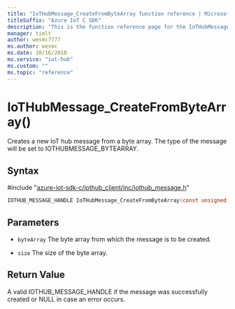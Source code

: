 ```yaml
---                             
title: "IoTHubMessage_CreateFromByteArray function reference | Microsoft Docs" 
titleSuffix: "Azure IoT C SDK"            
description: "This is the function reference page for the IoTHubMessage_CreateFromByteArray() function in the Azure IoT C SDK. This SDK is used with Azure IoT Hub and Azure IoT Hub Device Provisioning Service"            
manager: timlt                 
author: wesmc7777              
ms.author: wesmc               
ms.date: 10/16/2018                    
ms.service: "iot-hub"             
ms.custom: ""                
ms.topic: "reference"        
---                            
```


# IoTHubMessage_CreateFromByteArray()

Creates a new IoT hub message from a byte array. The type of the message will be set to IOTHUBMESSAGE_BYTEARRAY.

## Syntax

\#include "[azure-iot-sdk-c/iothub_client/inc/iothub_message.h](../iothub-message-h.md)"  
```C
IOTHUB_MESSAGE_HANDLE IoTHubMessage_CreateFromByteArray(const unsigned char *byteArray   C2);
```

## Parameters
* `byteArray` The byte array from which the message is to be created. 

* `size` The size of the byte array.

## Return Value
A valid IOTHUB_MESSAGE_HANDLE if the message was successfully created or NULL in case an error occurs.

